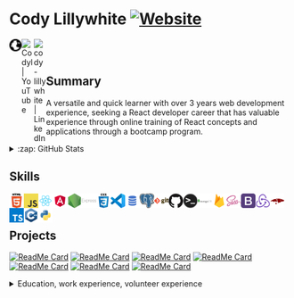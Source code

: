 # Cody Lillywhite [![Website](https://img.shields.io/website?label=codylillywhite.com&style=for-the-badge&url=http%3A%2F%2Fcodylillywhite.com)][website]
[<img align="left" alt="" width="22px" src="https://raw.githubusercontent.com/iconic/open-iconic/master/svg/globe.svg" />][website]
[<img align="left" alt="Codyl | YouTube" width="22px" src="https://cdn.jsdelivr.net/npm/simple-icons@v3/icons/medium.svg" />][medium]
[<img align="left" alt="cody-lillywhite | LinkedIn" width="22px" src="https://cdn.jsdelivr.net/npm/simple-icons@v3/icons/linkedin.svg" />][linkedin]

<br/>
<br/>

## Summary
A versatile and quick learner with over 3 years web development experience, seeking a React developer
career that has valuable experience through online training of React concepts and applications through a
bootcamp program.
<details>
  <summary>:zap: GitHub Stats</summary>
  <img align="left" alt="Codyl's GitHub Stats" src="https://github-readme-stats.vercel.app/api?username=Codyl&show_icons=true&hide_border=true&theme=radical" />
</details>

## Skills
<img align="left" alt="HTML5" width="26px" src="https://raw.githubusercontent.com/github/explore/80688e429a7d4ef2fca1e82350fe8e3517d3494d/topics/html/html.png" />
<img align="left" alt="JavaScript" width="26px" src="https://raw.githubusercontent.com/github/explore/80688e429a7d4ef2fca1e82350fe8e3517d3494d/topics/javascript/javascript.png" />
<img align="left" alt="React.js" width="26px" src="https://raw.githubusercontent.com/github/explore/80688e429a7d4ef2fca1e82350fe8e3517d3494d/topics/react/react.png" />
<img align="left" alt="Angular" width="26px" src="https://raw.githubusercontent.com/github/explore/80688e429a7d4ef2fca1e82350fe8e3517d3494d/topics/angular/angular.png" />
<img align="left" alt="Node.js" width="26px" src="https://raw.githubusercontent.com/github/explore/80688e429a7d4ef2fca1e82350fe8e3517d3494d/topics/nodejs/nodejs.png" />
<img align="left" alt="Express.js" width="26px" src="https://raw.githubusercontent.com/github/explore/80688e429a7d4ef2fca1e82350fe8e3517d3494d/topics/express/express.png" />
<img align="left" alt="CSS3" width="26px" src="https://raw.githubusercontent.com/github/explore/80688e429a7d4ef2fca1e82350fe8e3517d3494d/topics/css/css.png" />
<img align="left" alt="Visual Studio Code" width="26px" src="https://raw.githubusercontent.com/github/explore/80688e429a7d4ef2fca1e82350fe8e3517d3494d/topics/visual-studio-code/visual-studio-code.png" />
<img align="left" alt="SQL" width="26px" src="https://raw.githubusercontent.com/github/explore/80688e429a7d4ef2fca1e82350fe8e3517d3494d/topics/sql/sql.png" />
<img align="left" alt="Postgres" width="26px" src="https://raw.githubusercontent.com/github/explore/80688e429a7d4ef2fca1e82350fe8e3517d3494d/topics/postgresql/postgresql.png" />
<img align="left" alt="Git" width="26px" src="https://raw.githubusercontent.com/github/explore/80688e429a7d4ef2fca1e82350fe8e3517d3494d/topics/git/git.png" />
<img align="left" alt="GitHub" width="26px" src="https://raw.githubusercontent.com/github/explore/78df643247d429f6cc873026c0622819ad797942/topics/github/github.png" />
<img align="left" alt="Terminal" width="26px" src="https://raw.githubusercontent.com/github/explore/80688e429a7d4ef2fca1e82350fe8e3517d3494d/topics/terminal/terminal.png" />
<img align="left" alt="Terminal" width="26px" src="https://raw.githubusercontent.com/github/explore/80688e429a7d4ef2fca1e82350fe8e3517d3494d/topics/mongodb/mongodb.png" />
<img align="left" alt="Terminal" width="26px" src="https://raw.githubusercontent.com/github/explore/80688e429a7d4ef2fca1e82350fe8e3517d3494d/topics/firebase/firebase.png" />
<img align="left" alt="Terminal" width="26px" src="https://raw.githubusercontent.com/github/explore/80688e429a7d4ef2fca1e82350fe8e3517d3494d/topics/sass/sass.png" />
<img align="left" alt="Terminal" width="26px" src="https://raw.githubusercontent.com/github/explore/80688e429a7d4ef2fca1e82350fe8e3517d3494d/topics/bootstrap/bootstrap.png" />
<img align="left" alt="Terminal" width="26px" src="https://raw.githubusercontent.com/github/explore/80688e429a7d4ef2fca1e82350fe8e3517d3494d/topics/redux/redux.png" />
<img align="left" alt="Terminal" width="26px" src="https://raw.githubusercontent.com/github/explore/80688e429a7d4ef2fca1e82350fe8e3517d3494d/topics/mongoose/mongoose.png" />
<img align="left" alt="Terminal" width="26px" src="https://raw.githubusercontent.com/github/explore/80688e429a7d4ef2fca1e82350fe8e3517d3494d/topics/typescript/typescript.png" />
<img align="left" alt="Terminal" width="26px" src="https://raw.githubusercontent.com/github/explore/80688e429a7d4ef2fca1e82350fe8e3517d3494d/topics/cpp/cpp.png" />
<img align="left" alt="Terminal" width="26px" src="https://raw.githubusercontent.com/github/explore/80688e429a7d4ef2fca1e82350fe8e3517d3494d/topics/python/python.png" />
<br/><br/>

## Projects
[![ReadMe Card](https://github-readme-stats.vercel.app/api/pin/?username=Codyl&repo=react-toastmasters)](https://codyl.github.io/react-toastmasters/)
[![ReadMe Card](https://github-readme-stats.vercel.app/api/pin/?username=Codyl&repo=bootstrap-toastmasters)](https://codyl.github.io/bootstrap-toastmasters/)
[![ReadMe Card](https://github-readme-stats.vercel.app/api/pin/?username=Codyl&repo=fanowrimo)](https://codyl.github.io/fanowrimo/)
[![ReadMe Card](https://github-readme-stats.vercel.app/api/pin/?username=Codyl&repo=fcc-quote-generator)](https://codyl.github.io/fcc-quote-generator/)
[![ReadMe Card](https://github-readme-stats.vercel.app/api/pin/?username=Codyl&repo=cp-order-queue)](https://codyl.github.io/cp-order-queue/)
[![ReadMe Card](https://github-readme-stats.vercel.app/api/pin/?username=Codyl&repo=cp-cycle-count)](https://codyl.github.io/cp-cycle-count/)
[![ReadMe Card](https://github-readme-stats.vercel.app/api/pin/?username=Codyl&repo=dnd-tabletop)](https://codyl.github.io/dnd-tabletop/)

<details>
  <summary>Education, work experience, volunteer experience</summary>
  </br>
  
## Education
### BS, Software Engineering 
* Related Coursework: Web Backend Development II, Web Full-Stack Development, Data Structures, Software Engineering II, Technical Communication
### Full Stack Bootcamp
* Deployed [react toastmasters project](https://mwtoastmasters.netlify.app) using deepened understanding of Bootstrap, React
* Manual built and compressed [Bootstrap toastmasters project](https://github.com/Codyl/bootstrap-toastmasters) with usemin, copyfiles, and imagemin
* Wrote small programs using React Native and Node.js

## Work Experience
### Container and Packaging
*	Increased efficiency through collaborating with 20 team members reducing workload 
*	Improved 100+ item counts to be more accurate to actual quantity


## Volunteer Experience
### Programming Teacher
* Planned 2 programming language courses while considering student motivation and schedules
* Trained 3 students to develop programs by teaching functions, classes, and development lifecycle
</details>

[Website]: http://codylillywhite.com
[linkedin]: https://www.linkedin.com/in/cody-lillywhite/
[medium]: https://codylillyw.medium.com/

